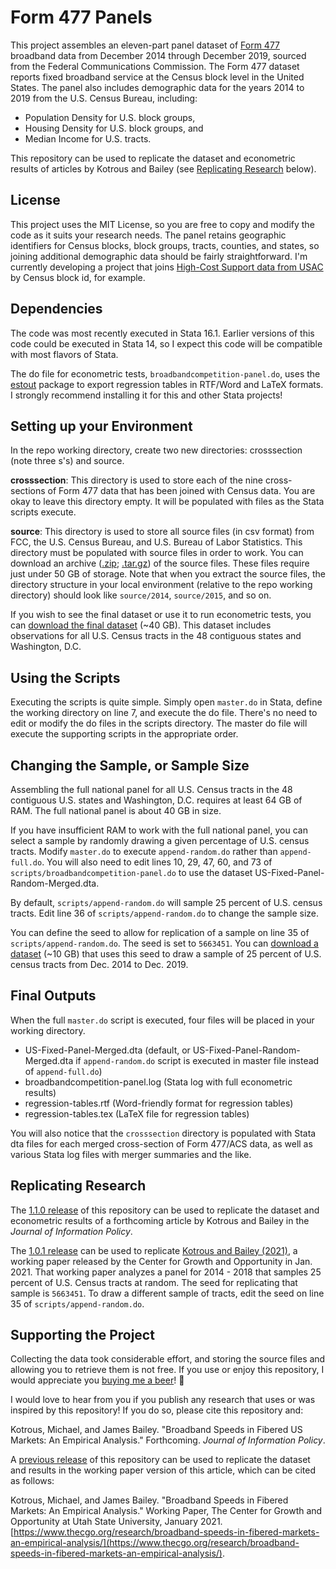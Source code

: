 # Form 477 Panels
This project assembles an eleven-part panel dataset of [Form 477](https://www.fcc.gov/general/broadband-deployment-data-fcc-form-477) broadband data from December 2014 through December 2019, sourced from the Federal Communications Commission. The Form 477 dataset reports fixed broadband service at the Census block level in the United States. The panel also includes demographic data for the years 2014 to 2019 from the U.S. Census Bureau, including:

- Population Density for U.S. block groups,
- Housing Density for U.S. block groups, and
- Median Income for U.S. tracts.

This repository can be used to replicate the dataset and econometric results of articles by Kotrous and Bailey (see [Replicating Research](#Replicating-Research) below).

## License
This project uses the MIT License, so you are free to copy and modify the code as it suits your research needs. The panel retains geographic identifiers for Census blocks, block groups, tracts, counties, and states, so joining additional demographic data should be fairly straightforward. I'm currently developing a project that joins [High-Cost Support data from USAC](https://opendata.usac.org/High-Cost/High-Cost-Connect-America-Fund-Broadband-Map-CAF-M/r59r-rpip) by Census block id, for example.

## Dependencies
The code was most recently executed in Stata 16.1. Earlier versions of this code could be executed in Stata 14, so I expect this code will be compatible with most flavors of Stata.

The do file for econometric tests, `broadbandcompetition-panel.do`, uses the [estout](http://repec.sowi.unibe.ch/stata/estout/) package to export regression tables in RTF/Word and LaTeX formats. I strongly recommend installing it for this and other Stata projects!

## Setting up your Environment
In the repo working directory, create two new directories: crosssection (note three s's) and source.

**crosssection**: This directory is used to store each of the nine cross-sections of Form 477 data that has been joined with Census data. You are okay to leave this directory empty. It will be populated with files as the Stata scripts execute.

**source**: This directory is used to store all source files (in csv format) from FCC, the U.S. Census Bureau, and U.S. Bureau of Labor Statistics. This directory must be populated with source files in order to work. You can download an archive ([.zip](https://form477-panels.s3.us-east-2.amazonaws.com/form477-panels-1.1.x.zip); [.tar.gz](https://form477-panels.s3.us-east-2.amazonaws.com/form477-panels-1.1.x.tar.gz)) of the source files. These files require just under 50 GB of storage. Note that when you extract the source files, the directory structure in your local environment (relative to the repo working directory) should look like `source/2014`, `source/2015`, and so on.

If you wish to see the final dataset or use it to run econometric tests, you can [download the final dataset](https://form477-panels.s3.us-east-2.amazonaws.com/US-Fixed-Panel-Merged-1.1.x.dta) (~40 GB). This dataset includes observations for all U.S. Census tracts in the 48 contiguous states and Washington, D.C.

## Using the Scripts
Executing the scripts is quite simple. Simply open `master.do` in Stata, define the working directory on line 7, and execute the do file. There's no need to edit or modify the do files in the scripts directory. The master do file will execute the supporting scripts in the appropriate order. 

## Changing the Sample, or Sample Size
Assembling the full national panel for all U.S. Census tracts in the 48 contiguous U.S. states and Washington, D.C. requires at least 64 GB of RAM. The full national panel is about 40 GB in size.

If you have insufficient RAM to work with the full national panel, you can select a sample by randomly drawing a given percentage of U.S. census tracts. Modify `master.do` to execute `append-random.do` rather than `append-full.do`. You will also need to edit lines 10, 29, 47, 60, and 73 of `scripts/broadbandcompetition-panel.do` to use the dataset US-Fixed-Panel-Random-Merged.dta.

By default, `scripts/append-random.do` will sample 25 percent of U.S. census tracts. Edit line 36 of `scripts/append-random.do` to change the sample size. 

You can define the seed to allow for replication of a sample on line 35 of `scripts/append-random.do`. The seed is set to `5663451`. You can [download a dataset](https://form477-panels.s3.us-east-2.amazonaws.com/US-Fixed-Panel-Random-Merged-1.1.x.dta) (~10 GB) that uses this seed to draw a sample of 25 percent of U.S. census tracts from Dec. 2014 to Dec. 2019.

## Final Outputs
When the full `master.do` script is executed, four files will be placed in your working directory.

- US-Fixed-Panel-Merged.dta (default, or US-Fixed-Panel-Random-Merged.dta if `append-random.do` script is executed in master file instead of `append-full.do`)
- broadbandcompetition-panel.log (Stata log with full econometric results)
- regression-tables.rtf (Word-friendly format for regression tables)
- regression-tables.tex (LaTeX file for regression tables)

You will also notice that the `crosssection` directory is populated with Stata dta files for each merged cross-section of Form 477/ACS data, as well as various Stata log files with merger summaries and the like.

## Replicating Research
The [1.1.0 release](https://github.com/michaelkotrous/form477-panels/tree/v.1.1.0) of this repository can be used to replicate the dataset and econometric results of a forthcoming article by Kotrous and Bailey in the _Journal of Information Policy_.

The [1.0.1 release](https://github.com/michaelkotrous/form477-panels/tree/v.1.0.1) can be used to replicate [Kotrous and Bailey (2021)](https://www.thecgo.org/research/broadband-speeds-in-fibered-markets-an-empirical-analysis/), a working paper released by the Center for Growth and Opportunity in Jan. 2021. That working paper analyzes a panel for 2014 - 2018 that samples 25 percent of U.S. Census tracts at random. The seed for replicating that sample is `5663451`. To draw a different sample of tracts, edit the seed on line 35 of `scripts/append-random.do`.

## Supporting the Project
Collecting the data took considerable effort, and storing the source files and allowing you to retrieve them is not free. If you use or enjoy this repository, I would appreciate you [buying me a beer](https://paypal.me/michaelkotrous)! 🍺

I would love to hear from you if you publish any research that uses or was inspired by this repository! If you do so, please cite this repository and:

Kotrous, Michael, and James Bailey. "Broadband Speeds in Fibered US Markets: An Empirical Analysis." Forthcoming. _Journal of Information Policy_.

A [previous release](https://github.com/michaelkotrous/form477-panels/tree/v.1.0.1) of this repository can be used to replicate the dataset and results in the working paper version of this article, which can be cited as follows:

Kotrous, Michael, and James Bailey. "Broadband Speeds in Fibered Markets: An Empirical Analysis." Working Paper, The Center for Growth and Opportunity at Utah State University, January 2021. [https://www.thecgo.org/research/broadband-speeds-in-fibered-markets-an-empirical-analysis/](https://www.thecgo.org/research/broadband-speeds-in-fibered-markets-an-empirical-analysis/).
